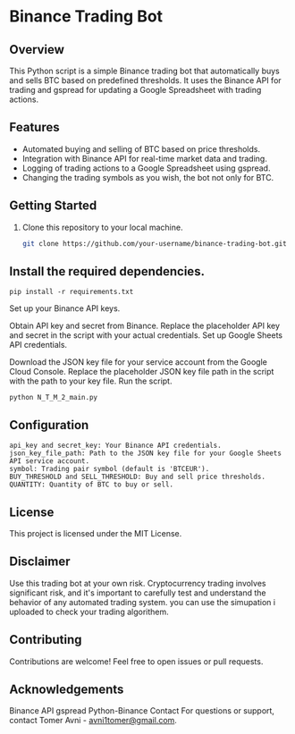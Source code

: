 # Binance Trading Bot

## Overview
This Python script is a simple Binance trading bot that automatically buys and sells BTC based on predefined thresholds. It uses the Binance API for trading and gspread for updating a Google Spreadsheet with trading actions.

## Features
- Automated buying and selling of BTC based on price thresholds.
- Integration with Binance API for real-time market data and trading.
- Logging of trading actions to a Google Spreadsheet using gspread.
- Changing the trading symbols as you wish, the bot not only for BTC.

## Getting Started
1. Clone this repository to your local machine.
   ```bash
   git clone https://github.com/your-username/binance-trading-bot.git

## Install the required dependencies.
    pip install -r requirements.txt

Set up your Binance API keys.

Obtain API key and secret from Binance.
Replace the placeholder API key and secret in the script with your actual credentials.
Set up Google Sheets API credentials.

Download the JSON key file for your service account from the Google Cloud Console.
Replace the placeholder JSON key file path in the script with the path to your key file.
Run the script.


    python N_T_M_2_main.py

## Configuration
    api_key and secret_key: Your Binance API credentials.
    json_key_file_path: Path to the JSON key file for your Google Sheets API service account.
    symbol: Trading pair symbol (default is 'BTCEUR').
    BUY_THRESHOLD and SELL_THRESHOLD: Buy and sell price thresholds.
    QUANTITY: Quantity of BTC to buy or sell.

 ## License
  This project is licensed under the MIT License.

## Disclaimer
  Use this trading bot at your own risk. Cryptocurrency trading involves significant risk, and it's important to carefully test and understand the behavior of any automated trading system.
  you can use the simupation i uploaded to check your trading algorithem.

## Contributing
  Contributions are welcome! Feel free to open issues or pull requests.

## Acknowledgements
  Binance API
  gspread
  Python-Binance
  Contact
  For questions or support, contact Tomer Avni - avni1tomer@gmail.com.
